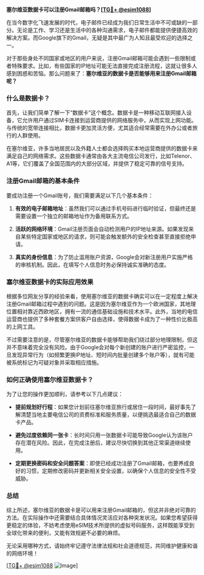 **塞尔维亚数据卡可以注册Gmail邮箱吗？[[TG💪+ @esim1088](https://t.me/s/esim1088)]**

在当今数字化飞速发展的时代，电子邮件已经成为我们日常生活中不可或缺的一部分。无论是工作、学习还是生活中的各种沟通需求，电子邮件都能提供便捷高效的解决方案。而Google旗下的Gmail，无疑是其中最广为人知且最受欢迎的选择之一。

对于那些身处不同国家或地区的用户来说，注册Gmail邮箱可能会遇到一些限制或者特殊要求。比如，有些国家的IP地址可能无法直接完成注册流程，这就让很多人感到困惑和苦恼。那么问题来了：**塞尔维亚的数据卡是否能够用来注册Gmail邮箱呢？**

### 什么是数据卡？

首先，让我们简单了解一下“数据卡”这个概念。数据卡是一种移动互联网接入设备，它允许用户通过SIM卡连接到运营商提供的网络服务中，从而实现上网功能。与传统的宽带连接相比，数据卡更加灵活方便，尤其适合经常需要在外办公或者旅行的人群使用。

在塞尔维亚，许多当地居民以及外籍人士都会选择购买本地运营商提供的数据卡来满足自己的网络需求。这些数据卡通常由各大主流电信公司发行，比如Telenor、A1等，它们覆盖了全国范围内的大部分区域，并提供了稳定可靠的信号支持。

### 注册Gmail邮箱的基本条件

要成功注册一个Gmail账号，我们需要满足以下几个基本条件：

1. **有效的电子邮箱地址**：虽然我们可以通过手机号码进行临时验证，但最终还是需要设置一个独立的邮箱地址作为备用联系方式。
   
2. **活跃的网络环境**：Gmail注册页面会自动检测用户的IP地址来源。如果发现来自某些特定国家或地区的请求，则可能会触发额外的安全检查甚至直接拒绝申请。

3. **真实的身份信息**：为了防止滥用账户资源，Google会对新注册用户实施严格的审核机制。因此，在填写个人信息时务必保持诚实准确的态度。

### 塞尔维亚数据卡的实际应用效果

根据多位网友分享的经验来看，使用塞尔维亚的数据卡确实可以在一定程度上解决注册Gmail邮箱过程中遇到的问题。这是因为塞尔维亚作为一个欧洲国家，其地理位置相对靠近西欧地区，拥有一流的通信基础设施和技术水平。此外，当地的电信运营商也提供了多种套餐方案供客户自由选择，使得数据卡成为了一种性价比极高的上网工具。

不过需要注意的是，尽管塞尔维亚的数据卡能够帮助我们绕过部分地理限制，但这并不意味着完全没有风险。由于Google会对每个新创建的账户进行严密监控，一旦发现异常行为（如频繁更换IP地址、短时间内批量创建多个账户等），就有可能被系统标记为可疑对象并采取相应措施。

### 如何正确使用塞尔维亚数据卡？

为了让您的操作更加顺利，请参考以下几点建议：

- **提前规划好行程**：如果您计划前往塞尔维亚旅行或居住一段时间，最好事先了解清楚当地主要电信公司的资费标准和服务质量，以便挑选最适合自己的数据卡产品。
  
- **避免过度依赖同一张卡**：长时间只用一张数据卡可能导致Google认为该账户存在潜在风险。因此，在完成注册后，建议尽快切换到其他正常渠道继续使用。

- **定期更换密码和安全问题答案**：即使已经成功注册了Gmail邮箱，也要养成良好的习惯，定期修改密码并更新相关安全设置，以确保个人信息的安全性不受威胁。

### 总结

综上所述，塞尔维亚的数据卡是可以用来注册Gmail邮箱的，但这并非绝对可靠的方法。在实际操作中还需要结合具体情况灵活应对各种突发状况。如果您希望获得更稳定的体验，不妨考虑使用eSIM技术所提供的虚拟号码服务，这样既能享受到全球化带来的便利，又能有效规避不必要的麻烦。

无论采用哪种方式，请始终牢记遵守法律法规和社会道德规范，共同维护健康和谐的网络环境！

[[TG💪+ @esim1088](https://t.me/s/esim1088) ![Image](https://i.postimg.cc/4NQfJmqS/Snipaste-2025-05-13-00-14-12.png)]